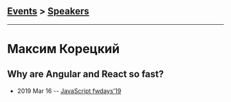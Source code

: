 ## [Events](../README.md) > [Speakers](../speakers.md)
---

# Максим Корецкий

## Why are Angular and React so fast?
- 2019 Mar 16 -- [JavaScript fwdays&#39;19](https://fwdays.com/en/event/js-fwdays-2019/review/why-are-angular-and-react-so-fast)    
